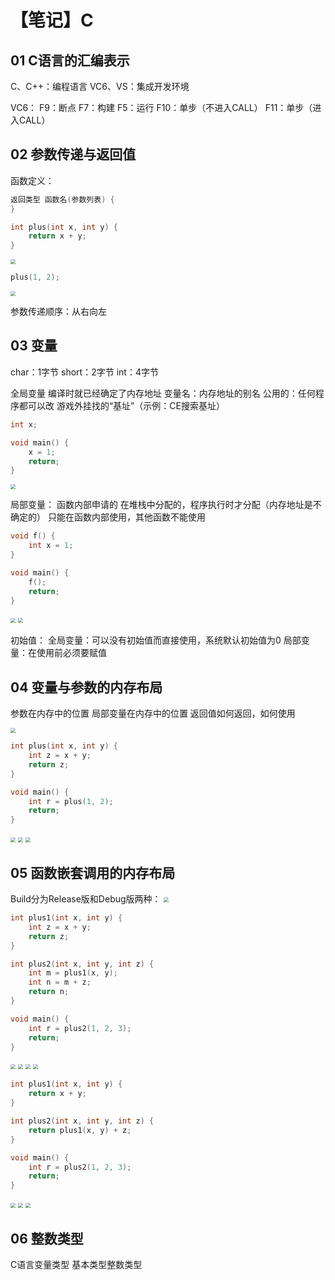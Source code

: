 # 【笔记】C



## 01 C语言的汇编表示

C、C++：编程语言
VC6、VS：集成开发环境

VC6：
	F9：断点
	F7：构建
	F5：运行
	F10：单步（不进入CALL）
	F11：单步（进入CALL）



## 02 参数传递与返回值

函数定义：

```c
返回类型 函数名(参数列表) {
}
```

```c
int plus(int x, int y) {
	return x + y;
}
```

<img src="images/image-20240126131549693.png" style="zoom:50%;" />

```c
plus(1, 2);
```

<img src="images/image-20240126131723670.png" style="zoom:50%;" />

参数传递顺序：从右向左



## 03 变量

char：1字节
short：2字节
int：4字节

全局变量
	编译时就已经确定了内存地址
	变量名：内存地址的别名
	公用的：任何程序都可以改
	游戏外挂找的“基址”（示例：CE搜索基址）

```c
int x;

void main() {
	x = 1;
	return;
}
```

<img src="images/image-20240126131953747.png" style="zoom:50%;" />

局部变量：
	函数内部申请的
	在堆栈中分配的，程序执行时才分配（内存地址是不确定的）
	只能在函数内部使用，其他函数不能使用

```c
void f() {
	int x = 1;
}

void main() {
	f();
	return;
}
```

<img src="images/image-20240126132220658.png" style="zoom:50%;" />

<img src="images/image-20240126132344328.png" style="zoom:50%;" />

初始值：
	全局变量：可以没有初始值而直接使用，系统默认初始值为0
	局部变量：在使用前必须要赋值



## 04 变量与参数的内存布局

参数在内存中的位置
局部变量在内存中的位置
返回值如何返回，如何使用

<img src="images/image-20240129220021406.png" style="zoom:50%;" />

```c
int plus(int x, int y) {
	int z = x + y;
	return z;
}

void main() {
	int r = plus(1, 2);
	return;
}
```

<img src="images/image-20240126134323787.png" style="zoom:50%;" />

<img src="images/image-20240126134454642.png" style="zoom:50%;" />

<img src="images/image-20240129222050446.png" style="zoom:50%;" />



## 05 函数嵌套调用的内存布局

Build分为Release版和Debug版两种：
<img src="images/image-20240126233403847.png" style="zoom:50%;" />



```c
int plus1(int x, int y) {
	int z = x + y;
	return z;
}

int plus2(int x, int y, int z) {
	int m = plus1(x, y);
	int n = m + z;
	return n;
}

void main() {
	int r = plus2(1, 2, 3);
	return;
}
```

<img src="images/image-20240129220820732.png" style="zoom:50%;" />

<img src="images/image-20240129222208683.png" style="zoom:50%;" />

<img src="images/image-20240129222305799.png" style="zoom:50%;" />

<img src="images/image-20240129224018022.png" style="zoom:50%;" />



```c
int plus1(int x, int y) {
	return x + y;
}

int plus2(int x, int y, int z) {
	return plus1(x, y) + z;
}

void main() {
	int r = plus2(1, 2, 3);
	return;
}
```

<img src="images/image-20240129230649024.png" style="zoom:50%;" />

<img src="images/image-20240129230743665.png" style="zoom:50%;" />

<img src="images/image-20240129230835351.png" style="zoom:50%;" />





## 06 整数类型

C语言变量类型
	基本类型整数类型

